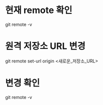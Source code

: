 # 현재 remote 확인
git remote -v

# 원격 저장소 URL 변경
git remote set-url origin <새로운_저장소_URL>

# 변경 확인
git remote -v

